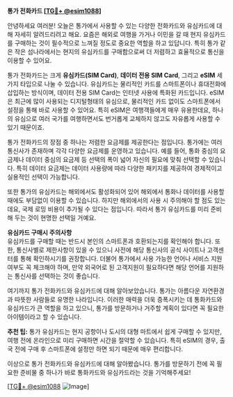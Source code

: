 **통가 전화카드 [[TG💪+ @esim1088](https://t.me/s/esim1088)]**

안녕하세요 여러분! 오늘은 통가에서 사용할 수 있는 다양한 전화카드와 유심카드에 대해 자세히 알려드리려고 해요. 요즘은 해외로 여행을 가거나 이민을 갈 때 현지 유심카드를 구매하는 것이 필수적으로 느껴질 정도로 중요한 역할을 하고 있답니다. 특히 통가 같은 작은 섬나라에서는 현지의 유심카드를 구매함으로써 더 저렴하고 효율적으로 통신을 이용할 수 있어요.

통가 전화카드는 크게 **유심카드(SIM Card)**, **데이터 전용 SIM Card**, 그리고 **eSIM** 세 가지 타입으로 나눌 수 있습니다. 유심카드는 물리적인 카드를 스마트폰이나 휴대전화에 삽입하는 방식이며, 데이터 전용 SIM Card는 인터넷 사용에 특화된 카드입니다. eSIM은 최근에 많이 사용되는 디지털형태의 유심으로, 물리적인 카드 없이도 스마트폰에서 설정을 통해 바로 사용할 수 있어요. 특히 eSIM은 여행객들에게 매우 유용한데요, 하나의 유심으로 여러 국가를 여행하면서도 번거롭게 교체하지 않고도 자유롭게 사용할 수 있기 때문이죠.

통가 전화카드의 장점 중 하나는 저렴한 요금제를 제공한다는 점입니다. 통가에는 여러 통신사가 존재하며 각각 다양한 요금제를 운영하고 있습니다. 예를 들어, 통화 중심의 요금제나 데이터 중심의 요금제 등 선택의 폭이 넓어 자신의 필요에 맞춰 선택할 수 있습니다. 특히 데이터 요금제는 데이터 사용량에 따라 다양한 패키지를 제공하여 경제적이고 실용적인 선택이 가능합니다.

또한 통가의 유심카드는 해외에서도 활성화되어 있어 해외에서 통화나 데이터를 사용할 때에도 부담없이 이용할 수 있습니다. 하지만 해외에서의 사용 시 주의해야 할 점도 있는데요, 국제 로밍 비용이 추가될 수 있다는 점입니다. 따라서 통가 유심카드를 미리 준비해 두는 것이 현명한 선택일 거예요.

**유심카드 구매시 주의사항**  
유심카드를 구매할 때는 반드시 본인의 스마트폰과 호환되는지를 확인해야 합니다. 또한, 통신사별로 제한사항이 있을 수 있으니 사전에 해당 통신사의 공식 사이트나 고객센터를 통해 확인하시기를 권장합니다. 더불어 통가에서 사용 가능한 언어나 서비스 지원 여부도 꼭 체크해야 하며, 만약 외국어로 된 고객지원이 필요하다면 해당 언어를 지원하는 통신사를 선택하는 것이 좋습니다.

여기까지 통가 전화카드와 유심카드에 대해 알아보았습니다. 통가는 아름다운 자연환경과 따뜻한 사람들로 유명한 나라입니다. 이러한 매력을 더욱 증폭시키는 데 통화카드와 유심카드가 큰 역할을 하고 있으니, 통가를 방문하거나 거주할 계획이 있다면 꼭 필요한 아이템이라고 할 수 있습니다.  

**추천 팁:** 통가 유심카드는 현지 공항이나 도시의 대형 마트에서 쉽게 구매할 수 있지만, 여행 전에 온라인으로 미리 구매하면 시간을 절약할 수 있습니다. 특히 eSIM의 경우, 출국 전에 구매 후 스마트폰에 설정만 하면 되기 때문에 매우 편리합니다.

이상으로 통가 전화카드와 유심카드에 대해 알아봤습니다. 통가를 방문하기 전에 꼭 필요한 준비물 중 하나가 바로 통화카드와 유심카드라는 것을 기억해주세요!  

[[TG💪+ @esim1088](https://t.me/s/esim1088) ![Image](https://i.postimg.cc/Y0z9fWf4/image.png)]